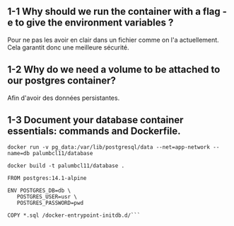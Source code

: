 ## 1-1 Why should we run the container with a flag -e to give the environment variables ?
Pour ne pas les avoir en clair dans un fichier comme on l'a actuellement. Cela garantit donc une meilleure sécurité.
## 1-2 Why do we need a volume to be attached to our postgres container?
Afin d'avoir des données persistantes.
## 1-3 Document your database container essentials: commands and Dockerfile.
```
docker run -v pg_data:/var/lib/postgresql/data --net=app-network --name=db palumbcl11/database
```
```
docker build -t palumbcl11/database .
```
```
FROM postgres:14.1-alpine

ENV POSTGRES_DB=db \
   POSTGRES_USER=usr \
   POSTGRES_PASSWORD=pwd

COPY *.sql /docker-entrypoint-initdb.d/```
